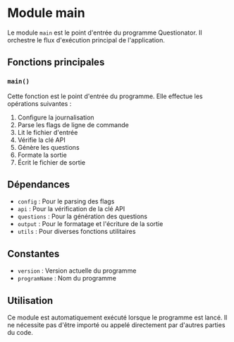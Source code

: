 # Module main

Le module `main` est le point d'entrée du programme Questionator. Il orchestre le flux d'exécution principal de l'application.

## Fonctions principales

### `main()`

Cette fonction est le point d'entrée du programme. Elle effectue les opérations suivantes :

1. Configure la journalisation
2. Parse les flags de ligne de commande
3. Lit le fichier d'entrée
4. Vérifie la clé API
5. Génère les questions
6. Formate la sortie
7. Écrit le fichier de sortie

## Dépendances

- `config` : Pour le parsing des flags
- `api` : Pour la vérification de la clé API
- `questions` : Pour la génération des questions
- `output` : Pour le formatage et l'écriture de la sortie
- `utils` : Pour diverses fonctions utilitaires

## Constantes

- `version` : Version actuelle du programme
- `programName` : Nom du programme

## Utilisation

Ce module est automatiquement exécuté lorsque le programme est lancé. Il ne nécessite pas d'être importé ou appelé directement par d'autres parties du code.
